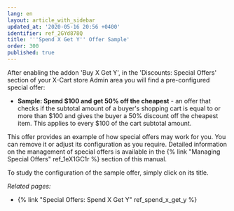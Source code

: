 ```yaml
---
lang: en
layout: article_with_sidebar
updated_at: '2020-05-16 20:56 +0400'
identifier: ref_2GYd878Q
title: '''Spend X Get Y'' Offer Sample'
order: 300
published: true
---
```

After enabling the addon 'Buy X Get Y', in the 'Discounts: Special Offers' section of your X-Cart store Admin area you will find a pre-configured special offer:

   * **Sample: Spend $100 and get 50% off the cheapest** - an offer that checks if the subtotal amount of a buyer's shopping cart is equal to or more than $100 and gives the buyer a 50% discount off the cheapest item. This applies to every $100 of the cart subtotal amount.
   
This offer provides an example of how special offers may work for you. You can remove it or adjust its configuration as you require. Detailed information on the management of special offers is available in the {% link "Managing Special Offers" ref_1eX1GC1r %} section of this manual.

To study the configuration of the sample offer, simply click on its title.

_Related pages:_
   
   * {% link "Special Offers: Spend X Get Y" ref_spend_x_get_y %}
